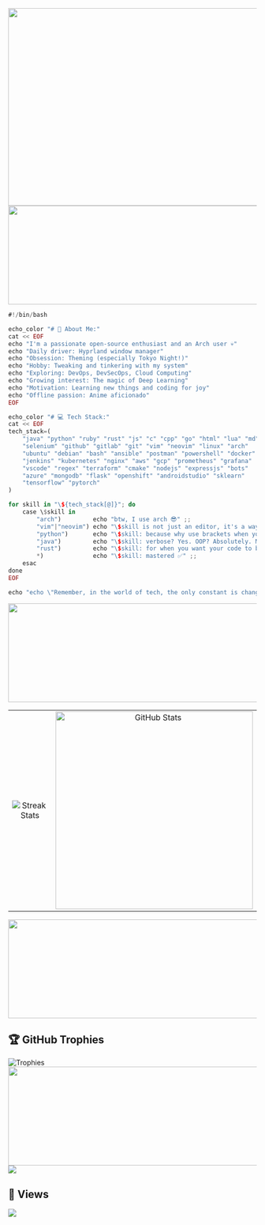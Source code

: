 <div align="center">
<img src="https://github.com/user-attachments/assets/bde19232-a105-44b7-a5e1-68c464e0a9fc" width="800" height="400">
</div>

<div>
<img src="https://github.com/user-attachments/assets/3d56c10a-3eda-4f24-be24-0f04f8e1a9c2" width="800" height="200">
</div>

```rust
#!/bin/bash

echo_color "# 💫 About Me:"
cat << EOF
echo "I'm a passionate open-source enthusiast and an Arch user 💀"
echo "Daily driver: Hyprland window manager"
echo "Obsession: Theming (especially Tokyo Night!)"
echo "Hobby: Tweaking and tinkering with my system"
echo "Exploring: DevOps, DevSecOps, Cloud Computing"
echo "Growing interest: The magic of Deep Learning"
echo "Motivation: Learning new things and coding for joy"
echo "Offline passion: Anime aficionado"
EOF

echo_color "# 💻 Tech Stack:"
cat << EOF
tech_stack=(
    "java" "python" "ruby" "rust" "js" "c" "cpp" "go" "html" "lua" "md"
    "selenium" "github" "gitlab" "git" "vim" "neovim" "linux" "arch"
    "ubuntu" "debian" "bash" "ansible" "postman" "powershell" "docker"
    "jenkins" "kubernetes" "nginx" "aws" "gcp" "prometheus" "grafana"
    "vscode" "regex" "terraform" "cmake" "nodejs" "expressjs" "bots"
    "azure" "mongodb" "flask" "openshift" "androidstudio" "sklearn"
    "tensorflow" "pytorch"
)

for skill in "\${tech_stack[@]}"; do
    case \$skill in
        "arch")         echo "btw, I use arch 😎" ;;
        "vim"|"neovim") echo "\$skill is not just an editor, it's a way of life 🖥️" ;;
        "python")       echo "\$skill: because why use brackets when you can use whitespace? 🐍" ;;
        "java")         echo "\$skill: verbose? Yes. OOP? Absolutely. My first love? Always. ☕" ;;
        "rust")         echo "\$skill: for when you want your code to be as robust as your coffee ⚙️" ;;
        *)              echo "\$skill: mastered ✅" ;;
    esac
done
EOF

echo "echo \"Remember, in the world of tech, the only constant is change... and my love for Arch! 💘\""
```
<div>
<img src="https://github.com/user-attachments/assets/866a64e5-ceb0-45ed-aa8a-26b9c7a17e02" width="800" height="200">
</div>

<div>
  <table>
    <tr>
      <td align="center">
        <img src="https://github-readme-streak-stats.herokuapp.com/?user=terminal127&theme=tokyonight" alt="Streak Stats"/>
      </td>
      <td align="center">      
        <img src="https://github-readme-stats.vercel.app/api?username=Terminal127&theme=tokyonight&hide_border=false&include_all_commits=false&count_private=true" width="400" alt="GitHub Stats"/>
      </td>
    </tr>
  </table>
</div>

<div align="left">
<img src="https://github.com/user-attachments/assets/f6e2c012-6d44-478d-9c13-e92261b918ec" width="800" height="200">
</div>

## 🏆 GitHub Trophies
<div>
 <img src="https://github-profile-trophy.vercel.app/?username=Terminal127&theme=tokyonight&no-frame=false&no-bg=true&margin-w=4" alt="Trophies"/>
</div>

<div>
<img src="https://github.com/user-attachments/assets/e142ee0a-0022-4b84-981b-d8b75229d021" width="800" height="200">
</div>
<div>
    <img src="https://github-readme-activity-graph.vercel.app/graph?username=terminal127&theme=tokyo-night&area=true"
</div>

## 👀 Views
[![](https://visitcount.itsvg.in/api?id=Terminal127&icon=2&color=8)](https://visitcount.itsvg.in)





<!-- Proudly created with GPRM ( https://gprm.itsvg.in ) -->
